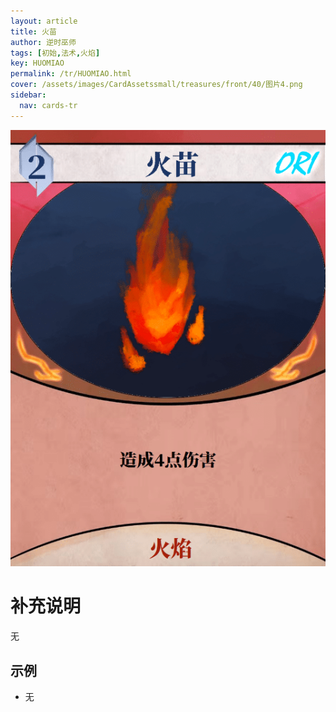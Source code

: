 ```yaml
---
layout: article
title: 火苗
author: 逆时巫师
tags: [初始,法术,火焰]
key: HUOMIAO
permalink: /tr/HUOMIAO.html
cover: /assets/images/CardAssetssmall/treasures/front/40/图片4.png
sidebar:
  nav: cards-tr
---
```

![](/assets/images/CardAssets/treasures/front/40/图片4.png)

# 补充说明
无


## 示例
* 无